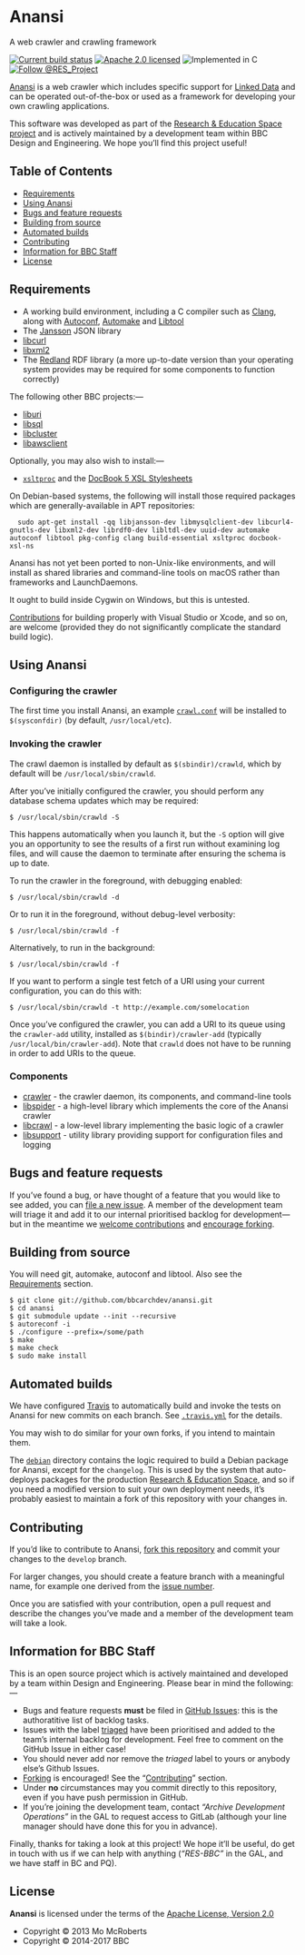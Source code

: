# Anansi

A web crawler and crawling framework

[![Current build status][travis]](https://travis-ci.org/bbcarchdev/anansi)
[![Apache 2.0 licensed][license]](#license)
![Implemented in C][language]
[![Follow @RES_Project][twitter]](https://twitter.com/RES_Project)

[Anansi](https://github.com/anansi/) is a web crawler which includes specific
support for [Linked Data](http://linkeddata.org) and can be operated
out-of-the-box or used as a framework for developing your own crawling
applications.

This software was developed as part of the [Research & Education Space project](https://bbcarchdev.github.io/res/) and is actively maintained by a development team within BBC Design and Engineering. We hope you’ll find this project useful!

## Table of Contents

* [Requirements](#requirements)
* [Using Anansi](#using-anansi)
* [Bugs and feature requests](#bugs-and-feature-requests)
* [Building from source](#building-from-source)
* [Automated builds](#automated-builds)
* [Contributing](#contributing)
* [Information for BBC Staff](#information-for-bbc-staff)
* [License](#license)

## Requirements

* A working build environment, including a C compiler such as [Clang](https://clang.llvm.org), along with [Autoconf](https://www.gnu.org/software/autoconf/), [Automake](https://www.gnu.org/software/automake/) and [Libtool](https://www.gnu.org/software/libtool/)
* The [Jansson](http://www.digip.org/jansson/) JSON library
* [libcurl](https://curl.haxx.se/libcurl/)
* [libxml2](http://xmlsoft.org/)
* The [Redland](http://librdf.org) RDF library (a more up-to-date version than your operating system provides may be required for some components to function correctly)

The following other BBC projects:—

* [liburi](https://github.com/bbcarchdev/liburi)
* [libsql](https://github.com/bbcarchdev/libsql)
* [libcluster](https://github.com/bbcarchdev/libcluster)
* [libawsclient](https://github.com/bbcarchdev/libawsclient)

Optionally, you may also wish to install:—

* [`xsltproc`](http://xmlsoft.org/xslt/) and the [DocBook 5 XSL Stylesheets](http://wiki.docbook.org/DocBookXslStylesheets)

On Debian-based systems, the following will install those required packages
which are generally-available in APT repositories:

	  sudo apt-get install -qq libjansson-dev libmysqlclient-dev libcurl4-gnutls-dev libxml2-dev librdf0-dev libltdl-dev uuid-dev automake autoconf libtool pkg-config clang build-essential xsltproc docbook-xsl-ns

Anansi has not yet been ported to non-Unix-like environments, and will install
as shared libraries and command-line tools on macOS rather than frameworks and
LaunchDaemons.

It ought to build inside Cygwin on Windows, but this is untested.

[Contributions](#contributing) for building properly with Visual Studio or
Xcode, and so on, are welcome (provided they do not significantly
complicate the standard build logic).

## Using Anansi

### Configuring the crawler

The first time you install Anansi, an example [`crawl.conf`](crawler/crawl.conf)
will be installed to `$(sysconfdir)` (by default, `/usr/local/etc`).

### Invoking the crawler

The crawl daemon is installed by default as `$(sbindir)/crawld`, which by
default will be `/usr/local/sbin/crawld`.

After you’ve initially configured the crawler, you should perform any
database schema updates which may be required:

    $ /usr/local/sbin/crawld -S

This happens automatically when you launch it, but the `-S` option will
give you an opportunity to see the results of a first run without
examining log files, and will cause the daemon to terminate after
ensuring the schema is up to date.

To run the crawler in the foreground, with debugging enabled:

    $ /usr/local/sbin/crawld -d

Or to run it in the foreground, without debug-level verbosity:

    $ /usr/local/sbin/crawld -f

Alternatively, to run in the background:

    $ /usr/local/sbin/crawld -f

If you want to perform a single test fetch of a URI using your current
configuration, you can do this with:

    $ /usr/local/sbin/crawld -t http://example.com/somelocation

Once you’ve configured the crawler, you can add a URI to its queue
using the `crawler-add` utility, installed as `$(bindir)/crawler-add`
(typically `/usr/local/bin/crawler-add`). Note that `crawld` does not
have to be running in order to add URIs to the queue.

### Components

* [crawler](crawler) - the crawler daemon, its components, and command-line tools
* [libspider](libspider) - a high-level library which implements the core of the Anansi crawler
* [libcrawl](libcrawl) - a low-level library implementing the basic logic of a crawler
* [libsupport](libsupport) - utility library providing support for configuration files and logging

## Bugs and feature requests

If you’ve found a bug, or have thought of a feature that you would like to
see added, you can [file a new issue](https://github.com/bbcarchdev/anansi/issues). A member of the development team will triage it and add it to our internal prioritised backlog for development—but in the meantime we [welcome contributions](#contributing) and [encourage forking](https://github.com/bbcarchdev/anansi/fork).

## Building from source

You will need git, automake, autoconf and libtool. Also see the [Requirements](#requirements)
section.

    $ git clone git://github.com/bbcarchdev/anansi.git
    $ cd anansi
    $ git submodule update --init --recursive
    $ autoreconf -i
    $ ./configure --prefix=/some/path
    $ make
    $ make check
    $ sudo make install

## Automated builds

We have configured [Travis](https://travis-ci.org/bbcarchdev/anansi) to automatically build and invoke the tests on Anansi for new commits on each branch. See [`.travis.yml`](.travis.yml) for the details.

You may wish to do similar for your own forks, if you intend to maintain them.

The [`debian`](debian) directory contains the logic required to build a Debian
package for Anansi, except for the `changelog`. This is used by the system
that auto-deploys packages for the production [Research & Education Space](https://bbcarchdev.github.io/res/),
and so if you need a modified version to suit your own deployment needs,
it’s probably easiest to maintain a fork of this repository with your changes
in.

## Contributing

If you’d like to contribute to Anansi, [fork this repository](https://github.com/bbcarchdev/anansi/fork) and commit your changes to the
`develop` branch.

For larger changes, you should create a feature branch with
a meaningful name, for example one derived from the [issue number](https://github.com/bbcarchdev/anansi/issues/).

Once you are satisfied with your contribution, open a pull request and describe
the changes you’ve made and a member of the development team will take a look.

## Information for BBC Staff

This is an open source project which is actively maintained and developed
by a team within Design and Engineering. Please bear in mind the following:—

* Bugs and feature requests **must** be filed in [GitHub Issues](https://github.com/bbcarchdev/anansi/issues): this is the authoratitive list of backlog tasks.
* Issues with the label [triaged](https://github.com/bbcarchdev/anansi/issues?q=is%3Aopen+is%3Aissue+label%3Atriaged) have been prioritised and added to the team’s internal backlog for development. Feel free to comment on the GitHub Issue in either case!
* You should never add nor remove the *triaged* label to yours or anybody else’s Github Issues.
* [Forking](https://github.com/bbcarchdev/anansi/fork) is encouraged! See the “[Contributing](#contributing)” section.
* Under **no** circumstances may you commit directly to this repository, even if you have push permission in GitHub.
* If you’re joining the development team, contact *“Archive Development Operations”* in the GAL to request access to GitLab (although your line manager should have done this for you in advance).

Finally, thanks for taking a look at this project! We hope it’ll be useful, do get in touch with us if we can help with anything (*“RES-BBC”* in the GAL, and we have staff in BC and PQ).

## License

**Anansi** is licensed under the terms of the [Apache License, Version 2.0](http://www.apache.org/licenses/LICENSE-2.0)

* Copyright © 2013 Mo McRoberts
* Copyright © 2014-2017 BBC

[travis]: https://img.shields.io/travis/bbcarchdev/anansi.svg
[license]: https://img.shields.io/badge/license-Apache%202.0-blue.svg
[language]: https://img.shields.io/badge/implemented%20in-C-yellow.svg 
[twitter]: https://img.shields.io/twitter/url/http/shields.io.svg?style=social&label=Follow%20@RES_Project
